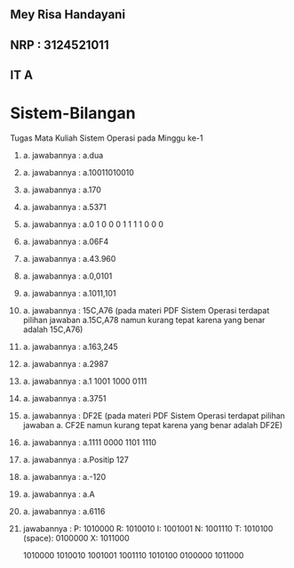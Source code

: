 ## Mey Risa Handayani
## NRP : 3124521011
## IT A

# Sistem-Bilangan
Tugas Mata Kuliah Sistem Operasi pada Minggu ke-1

1. a. jawabannya : a.dua
2. a. jawabannya : a.10011010010
3. a. jawabannya : a.170
4. a. jawabannya : a.5371
5. a. jawabannya : a.0 1 0  0 0 1  1 1 1  0 0 0
6. a. jawabannya : a.06F4
7. a. jawabannya : a.43.960
8. a. jawabannya : a.0,0101
9. a. jawabannya : a.1011,101
10. a. jawabannya : 15C,A76 (pada materi PDF Sistem Operasi terdapat pilihan jawaban a.15C,A78 namun kurang tepat karena yang benar adalah 15C,A76)
11. a. jawabannya : a.163,245
12. a. jawabannya : a.2987
13. a. jawabannya : a.1 1001 1000 0111
14. a. jawabannya : a.3751
15. a. jawabannya : DF2E (pada materi PDF Sistem Operasi terdapat pilihan jawaban a. CF2E namun kurang tepat karena yang benar adalah DF2E)
16. a. jawabannya : a.1111 0000 1101 1110
17. a. jawabannya : a.Positip  127
18. a. jawabannya : a.-120
19. a. jawabannya : a.A
20. a. jawabannya : a.6116
21. jawabannya :
    P: 1010000
    R: 1010010
    I: 1001001
    N: 1001110
    T: 1010100
    (space): 0100000
    X: 1011000

    1010000 1010010 1001001 1001110 1010100 0100000 1011000
